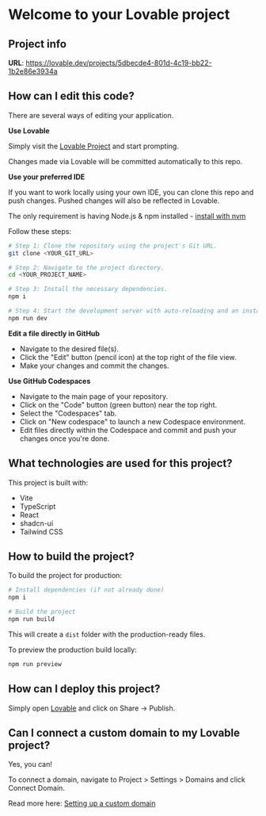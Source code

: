 # Welcome to your Lovable project

## Project info

**URL**: https://lovable.dev/projects/5dbecde4-801d-4c19-bb22-1b2e86e3934a

## How can I edit this code?

There are several ways of editing your application.

**Use Lovable**

Simply visit the [Lovable Project](https://lovable.dev/projects/5dbecde4-801d-4c19-bb22-1b2e86e3934a) and start prompting.

Changes made via Lovable will be committed automatically to this repo.

**Use your preferred IDE**

If you want to work locally using your own IDE, you can clone this repo and push changes. Pushed changes will also be reflected in Lovable.

The only requirement is having Node.js & npm installed - [install with nvm](https://github.com/nvm-sh/nvm#installing-and-updating)

Follow these steps:

```sh
# Step 1: Clone the repository using the project's Git URL.
git clone <YOUR_GIT_URL>

# Step 2: Navigate to the project directory.
cd <YOUR_PROJECT_NAME>

# Step 3: Install the necessary dependencies.
npm i

# Step 4: Start the development server with auto-reloading and an instant preview.
npm run dev
```

**Edit a file directly in GitHub**

- Navigate to the desired file(s).
- Click the "Edit" button (pencil icon) at the top right of the file view.
- Make your changes and commit the changes.

**Use GitHub Codespaces**

- Navigate to the main page of your repository.
- Click on the "Code" button (green button) near the top right.
- Select the "Codespaces" tab.
- Click on "New codespace" to launch a new Codespace environment.
- Edit files directly within the Codespace and commit and push your changes once you're done.

## What technologies are used for this project?

This project is built with:

- Vite
- TypeScript
- React
- shadcn-ui
- Tailwind CSS

## How to build the project?

To build the project for production:

```sh
# Install dependencies (if not already done)
npm i

# Build the project
npm run build
```

This will create a `dist` folder with the production-ready files.

To preview the production build locally:

```sh
npm run preview
```

## How can I deploy this project?

Simply open [Lovable](https://lovable.dev/projects/5dbecde4-801d-4c19-bb22-1b2e86e3934a) and click on Share -> Publish.

## Can I connect a custom domain to my Lovable project?

Yes, you can!

To connect a domain, navigate to Project > Settings > Domains and click Connect Domain.

Read more here: [Setting up a custom domain](https://docs.lovable.dev/tips-tricks/custom-domain#step-by-step-guide)
